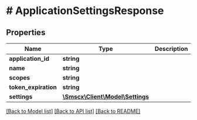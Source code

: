 # # ApplicationSettingsResponse

## Properties

Name | Type | Description | Notes
------------ | ------------- | ------------- | -------------
**application_id** | **string** |  |
**name** | **string** |  |
**scopes** | **string** |  |
**token_expiration** | **string** |  |
**settings** | [**\Smscx\Client\Model\Settings**](Settings.md) |  |

[[Back to Model list]](../../README.md#models) [[Back to API list]](../../README.md#endpoints) [[Back to README]](../../README.md)
